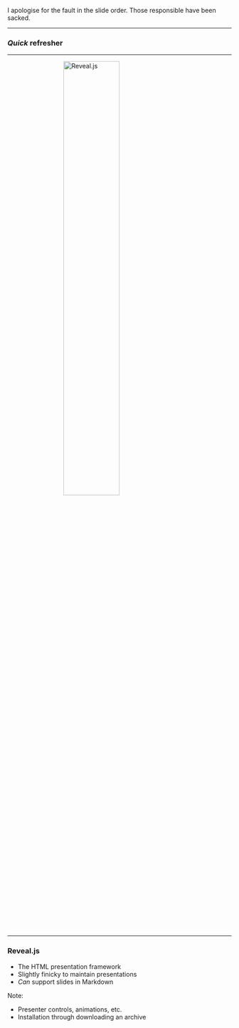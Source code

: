<!-- .slide: data-bg-plum -->

I apologise for the fault in the
slide order. Those responsible have been
sacked.

---

<!-- .slide: data-bg-plum -->

### *Quick* refresher

---

<!-- .slide: data-bg-plum -->

<img src="reveal.svg" alt="Reveal.js" width="50%" style="margin:auto;display:block;">

---

<!-- .slide: data-bg-plum -->

### Reveal.js

- The HTML presentation framework
- Slightly finicky to maintain presentations
- _Can_ support slides in Markdown

Note:

- Presenter controls, animations, etc.
- Installation through downloading an archive
